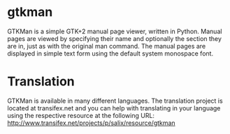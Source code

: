 gtkman
======

GTKMan is a simple GTK+2 manual page viewer, written in Python. Manual pages are viewed by specifying their name and optionally the section they are in, just as with the original man command. The manual pages are displayed in simple text form using the default system monospace font.

Translation
===========
GTKMan is available in many different languages. The translation project is located at transifex.net and you can help with translating in your language using the respective resource at the following URL: http://www.transifex.net/projects/p/salix/resource/gtkman

